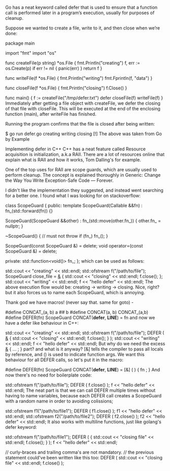 Go has a neat keyword called defer that is used to ensure that a function call is performed later in a program’s execution, usually for purposes of cleanup.

Suppose we wanted to create a file, write to it, and then close when we’re done:

package main

import "fmt"
import "os"

func createFile(p string) *os.File {
	fmt.Println("creating")
	f, err := os.Create(p)
	if err != nil {
		panic(err)
	}
	return f
}

func writeFile(f *os.File) {
	fmt.Println("writing")
	fmt.Fprintln(f, "data")
}

func closeFile(f *os.File) {
	fmt.Println("closing")
	f.Close()
}

func main() {
	f := createFile("/tmp/defer.txt")
	defer closeFile(f)
	writeFile(f)
}
Immediately after getting a file object with createFile, we defer the closing of that file with closeFile. This will be executed at the end of the enclosing function (main), after writeFile has finished.

Running the program confirms that the file is closed after being written:

$ go run defer.go
creating
writing
closing
[!] The above was taken from Go by Example

Implementing defer in C++
C++ has a neat feature called Resource acquisition is initialization, a.k.a RAII. There are a lot of resources online that explain what is RAII and how it works, Tom Dalling's for example.

One of the top uses for RAII are scope guards, which are usually used to perform cleanup. The concept is explained thoroughly in Generic: Change the Way You Write Exception-Safe Code — Forever.

I didn't like the implementation they suggested, and instead went searching for a better one. I found what I was looking for on stackoverflow:

class ScopeGuard {
 public:
  template<class Callable>
  ScopeGuard(Callable &&fn) : fn_(std::forward<Callable>(fn)) {}

  ScopeGuard(ScopeGuard &&other) : fn_(std::move(other.fn_)) {
    other.fn_ = nullptr;
  }

  ~ScopeGuard() {
    // must not throw
    if (fn_) fn_();
  }

  ScopeGuard(const ScopeGuard &) = delete;
  void operator=(const ScopeGuard &) = delete;

 private:
  std::function<void()> fn_;
};
which can be used as follows:

std::cout << "creating" << std::endl;
std::ofstream f("/path/to/file");
ScopeGuard close_file = [&]() { std::cout << "closing" << std::endl;
                                f.close(); };
std::cout << "writing" << std::endl;
f << "hello defer" << std::endl;
The above execution flow would be: creating -> writing -> closing.
Nice, right? but it also forces us to name each ScopeGuard, which is annoying.

Thank god we have macros! (never say that. same for goto) -

#define CONCAT_(a, b) a ## b
#define CONCAT(a, b) CONCAT_(a,b)
#define DEFER(fn) ScopeGuard CONCAT(__defer__, __LINE__) = fn
and now we have a defer like behaviour in C++:

std::cout << "creating" << std::endl;
std::ofstream f("/path/to/file");
DEFER ( [&]() { std::cout << "closing" << std::endl;
                f.close(); } );
std::cout << "writing" << std::endl;
f << "hello defer" << std::endl;
But why do we need the excess [&]() { ... ; } part? and what is it anyway?
[&] tells the compiler to pass all locals by reference, and () is used to indicate function args.
We want this behaviour for all DEFER calls, so let's put it in the macro:

#define DEFER(fn) ScopeGuard CONCAT(__defer__, __LINE__) = [&] ( ) { fn ; }
And now there's no need for boilerplate code:

std::ofstream f("/path/to/file");
DEFER ( f.close() );
f << "hello defer" << std::endl;
The neat part is that we can call DEFER multiple times without having to name variables,
because each DEFER call creates a ScopeGuard with a random name in order to avoiding colissions;

std::ofstream f1("/path/to/file1");
DEFER ( f1.close() );
f1 << "hello defer" << std::endl;
std::ofstream f2("/path/to/file2");
DEFER ( f2.close() );
f2 << "hello defer" << std::endl;
It also works with multiline functions, just like golang's defer keyword:

std::ofstream f("/path/to/file1");
DEFER ( { std::cout << "closing file" << std::endl;
          f.close(); } );
f << "hello defer" << std::endl;

// curly-braces and trailing comma's are not mandatory.
// the previous statement could've been written like this too:
DEFER ( std::cout << "closing file" << std::endl;
        f.close() );
